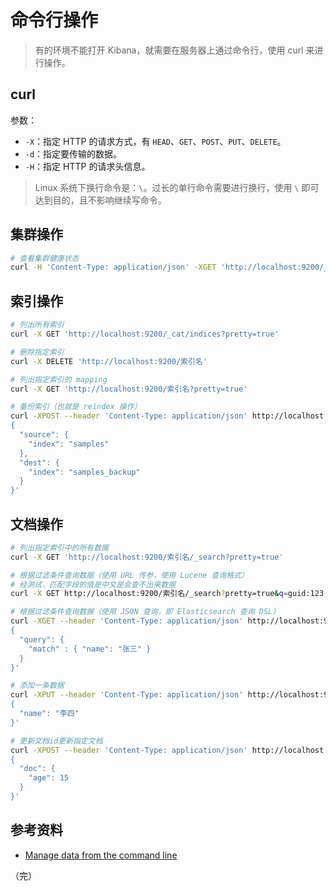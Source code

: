 # 命令行操作

> 有的环境不能打开 Kibana，就需要在服务器上通过命令行，使用 curl 来进行操作。

## curl

参数：

* `-X`：指定 HTTP 的请求方式，有 `HEAD`、`GET`、`POST`、`PUT`、`DELETE`。
* `-d`：指定要传输的数据。
* `-H`：指定 HTTP 的请求头信息。

> Linux 系统下换行命令是：`\`。过长的单行命令需要进行换行，使用 `\` 即可达到目的，且不影响继续写命令。

## 集群操作

```bash
# 查看集群健康状态
curl -H 'Content-Type: application/json' -XGET 'http://localhost:9200/_cluster/health?pretty=true'
```

## 索引操作

```bash
# 列出所有索引
curl -X GET 'http://localhost:9200/_cat/indices?pretty=true'

# 删除指定索引
curl -X DELETE 'http://localhost:9200/索引名'

# 列出指定索引的 mapping
curl -X GET 'http://localhost:9200/索引名?pretty=true'

# 备份索引（也就是 reindex 操作）
curl -XPOST --header 'Content-Type: application/json' http://localhost:9200/_reindex -d '
{
  "source": {
    "index": "samples"
  },
  "dest": {
    "index": "samples_backup"
  }
}'
```

## 文档操作

```bash
# 列出指定索引中的所有数据
curl -X GET 'http://localhost:9200/索引名/_search?pretty=true'

# 根据过滤条件查询数据（使用 URL 传参，使用 Lucene 查询格式）
# 经测试，匹配字段的值是中文是会查不出来数据
curl -X GET http://localhost:9200/索引名/_search?pretty=true&q=guid:123

# 根据过滤条件查询数据（使用 JSON 查询，即 Elasticsearch 查询 DSL）
curl -XGET --header 'Content-Type: application/json' http://localhost:9200/索引名/_search?pretty=true -d '
{
  "query": {
    "match" : { "name": "张三" }
  }
}'

# 添加一条数据
curl -XPUT --header 'Content-Type: application/json' http://localhost:9200/索引名/_doc/1 -d '
{
  "name": "李四"			
}'

# 更新文档id更新指定文档
curl -XPOST --header 'Content-Type: application/json' http://localhost:9200/索引名/_doc/2/_update -d '
{
  "doc": {
    "age": 15
  }
}'
```

## 参考资料

* [Manage data from the command line](https://www.elastic.co/guide/en/cloud/current/ec-working-with-elasticsearch.html)

（完）
